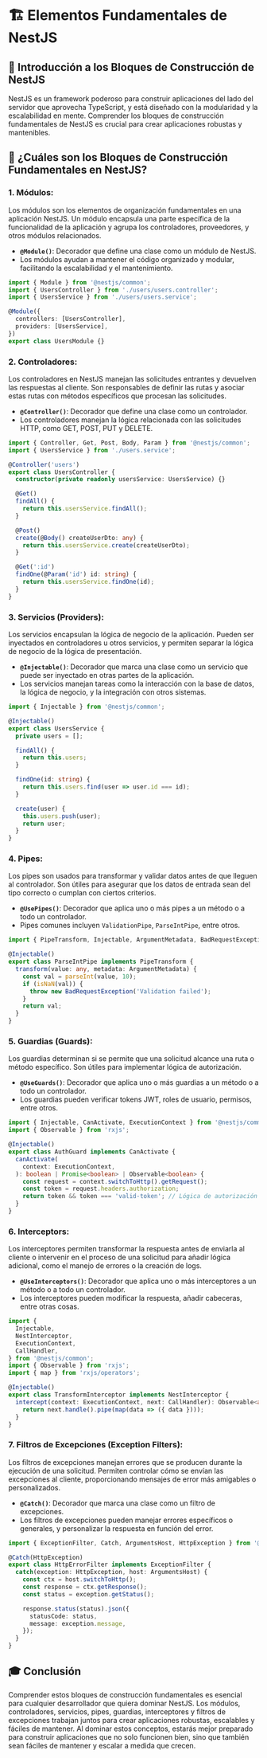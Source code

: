 
# 🏗️ Elementos Fundamentales de NestJS

## 🌟 Introducción a los Bloques de Construcción de NestJS

NestJS es un framework poderoso para construir aplicaciones del lado del servidor que aprovecha TypeScript, y está diseñado con la modularidad y la escalabilidad en mente. Comprender los bloques de construcción fundamentales de NestJS es crucial para crear aplicaciones robustas y mantenibles.

## 🎯 ¿Cuáles son los Bloques de Construcción Fundamentales en NestJS?

### 1. **Módulos**:
   Los módulos son los elementos de organización fundamentales en una aplicación NestJS. Un módulo encapsula una parte específica de la funcionalidad de la aplicación y agrupa los controladores, proveedores, y otros módulos relacionados.

   - **`@Module()`**: Decorador que define una clase como un módulo de NestJS.
   - Los módulos ayudan a mantener el código organizado y modular, facilitando la escalabilidad y el mantenimiento.

   ```typescript
   import { Module } from '@nestjs/common';
   import { UsersController } from './users/users.controller';
   import { UsersService } from './users/users.service';

   @Module({
     controllers: [UsersController],
     providers: [UsersService],
   })
   export class UsersModule {}
   ```

### 2. **Controladores**:
   Los controladores en NestJS manejan las solicitudes entrantes y devuelven las respuestas al cliente. Son responsables de definir las rutas y asociar estas rutas con métodos específicos que procesan las solicitudes.

   - **`@Controller()`**: Decorador que define una clase como un controlador.
   - Los controladores manejan la lógica relacionada con las solicitudes HTTP, como GET, POST, PUT y DELETE.

   ```typescript
   import { Controller, Get, Post, Body, Param } from '@nestjs/common';
   import { UsersService } from './users.service';

   @Controller('users')
   export class UsersController {
     constructor(private readonly usersService: UsersService) {}

     @Get()
     findAll() {
       return this.usersService.findAll();
     }

     @Post()
     create(@Body() createUserDto: any) {
       return this.usersService.create(createUserDto);
     }

     @Get(':id')
     findOne(@Param('id') id: string) {
       return this.usersService.findOne(id);
     }
   }
   ```

### 3. **Servicios (Providers)**:
   Los servicios encapsulan la lógica de negocio de la aplicación. Pueden ser inyectados en controladores u otros servicios, y permiten separar la lógica de negocio de la lógica de presentación.

   - **`@Injectable()`**: Decorador que marca una clase como un servicio que puede ser inyectado en otras partes de la aplicación.
   - Los servicios manejan tareas como la interacción con la base de datos, la lógica de negocio, y la integración con otros sistemas.

   ```typescript
   import { Injectable } from '@nestjs/common';

   @Injectable()
   export class UsersService {
     private users = [];

     findAll() {
       return this.users;
     }

     findOne(id: string) {
       return this.users.find(user => user.id === id);
     }

     create(user) {
       this.users.push(user);
       return user;
     }
   }
   ```

### 4. **Pipes**:
   Los pipes son usados para transformar y validar datos antes de que lleguen al controlador. Son útiles para asegurar que los datos de entrada sean del tipo correcto o cumplan con ciertos criterios.

   - **`@UsePipes()`**: Decorador que aplica uno o más pipes a un método o a todo un controlador.
   - Pipes comunes incluyen `ValidationPipe`, `ParseIntPipe`, entre otros.

   ```typescript
   import { PipeTransform, Injectable, ArgumentMetadata, BadRequestException } from '@nestjs/common';

   @Injectable()
   export class ParseIntPipe implements PipeTransform {
     transform(value: any, metadata: ArgumentMetadata) {
       const val = parseInt(value, 10);
       if (isNaN(val)) {
         throw new BadRequestException('Validation failed');
       }
       return val;
     }
   }
   ```

### 5. **Guardias (Guards)**:
   Los guardias determinan si se permite que una solicitud alcance una ruta o método específico. Son útiles para implementar lógica de autorización.

   - **`@UseGuards()`**: Decorador que aplica uno o más guardias a un método o a todo un controlador.
   - Los guardias pueden verificar tokens JWT, roles de usuario, permisos, entre otros.

   ```typescript
   import { Injectable, CanActivate, ExecutionContext } from '@nestjs/common';
   import { Observable } from 'rxjs';

   @Injectable()
   export class AuthGuard implements CanActivate {
     canActivate(
       context: ExecutionContext,
     ): boolean | Promise<boolean> | Observable<boolean> {
       const request = context.switchToHttp().getRequest();
       const token = request.headers.authorization;
       return token && token === 'valid-token'; // Lógica de autorización simple
     }
   }
   ```

### 6. **Interceptors**:
   Los interceptores permiten transformar la respuesta antes de enviarla al cliente o intervenir en el proceso de una solicitud para añadir lógica adicional, como el manejo de errores o la creación de logs.

   - **`@UseInterceptors()`**: Decorador que aplica uno o más interceptores a un método o a todo un controlador.
   - Los interceptores pueden modificar la respuesta, añadir cabeceras, entre otras cosas.

   ```typescript
   import {
     Injectable,
     NestInterceptor,
     ExecutionContext,
     CallHandler,
   } from '@nestjs/common';
   import { Observable } from 'rxjs';
   import { map } from 'rxjs/operators';

   @Injectable()
   export class TransformInterceptor implements NestInterceptor {
     intercept(context: ExecutionContext, next: CallHandler): Observable<any> {
       return next.handle().pipe(map(data => ({ data })));
     }
   }
   ```

### 7. **Filtros de Excepciones (Exception Filters)**:
   Los filtros de excepciones manejan errores que se producen durante la ejecución de una solicitud. Permiten controlar cómo se envían las excepciones al cliente, proporcionando mensajes de error más amigables o personalizados.

   - **`@Catch()`**: Decorador que marca una clase como un filtro de excepciones.
   - Los filtros de excepciones pueden manejar errores específicos o generales, y personalizar la respuesta en función del error.

   ```typescript
   import { ExceptionFilter, Catch, ArgumentsHost, HttpException } from '@nestjs/common';

   @Catch(HttpException)
   export class HttpErrorFilter implements ExceptionFilter {
     catch(exception: HttpException, host: ArgumentsHost) {
       const ctx = host.switchToHttp();
       const response = ctx.getResponse();
       const status = exception.getStatus();

       response.status(status).json({
         statusCode: status,
         message: exception.message,
       });
     }
   }
   ```

## 🎓 Conclusión

Comprender estos bloques de construcción fundamentales es esencial para cualquier desarrollador que quiera dominar NestJS. Los módulos, controladores, servicios, pipes, guardias, interceptores y filtros de excepciones trabajan juntos para crear aplicaciones robustas, escalables y fáciles de mantener. Al dominar estos conceptos, estarás mejor preparado para construir aplicaciones que no solo funcionen bien, sino que también sean fáciles de mantener y escalar a medida que crecen.

